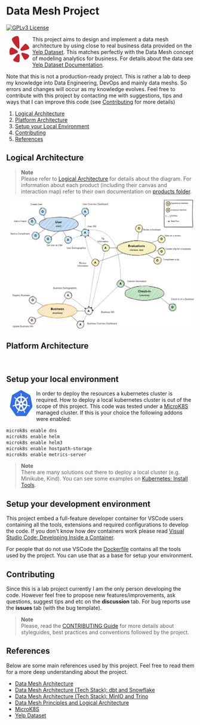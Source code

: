 # Data Mesh Project

[![GPLv3 License](https://img.shields.io/badge/License-GPL%20v3-yellow.svg)](https://opensource.org/licenses/)

<img src="docs/_static/icons/yelp.svg" align="left" width="70" height="70">

This project aims to design and implement a data mesh architecture by using close to real business data
provided on the [Yelp Dataset](https://www.yelp.com/dataset). This matches perfectly with the Data Mesh
concept of modeling analytics for business. For details about the data see
[Yelp Dataset Documentation](https://www.yelp.com/dataset/documentation/main).

Note that this is not a production-ready project. This is rather a lab to deep my knowledge into Data
Engineering, DevOps and mainly data meshs. So errors and changes will occur as my knowledge evolves. Feel free
to contribute with this project by contacting me with suggestions, tips and ways that I can improve this code
(see [Contributing](#contributing) for more details)

1. [Logical Architecture](#logical-architecture)
1. [Platform Architecture](#platform-architecture)
1. [Setup your Local Environment](#setup-your-local-environment)
1. [Contributing](#contributing)
1. [References](#references)

## Logical Architecture

<!-- TODO: Add the path to the products folder -->
> **Note** </br>
> Please refer to [Logical Architecture](docs/logical-architecture.md) for details about the diagram. For
> information about each product (including their canvas and interaction map) refer to their own
> documentation on [products folder]().

<p align="center">
<img src="docs/_static/products/logical-architecture.drawio.png" />
</p>

## Platform Architecture

<p align="center">
<img src="docs/_static/architecture/platform-architecture.drawio.png" />
</p>

## Setup your local environment

<img src="docs/_static/icons/kubernetes.svg" align="left" width="60" height="69" hspace=10>

In order to deploy the resources a kubernetes cluster is required. How to deploy a local kubernetes cluster
is out of the scope of this project. This code was tested under a [MicroK8S](https://microk8s.io/) managed
cluster. If this is your choice the following addons were enabled:

```shell
microk8s enable dns
microk8s enable helm
microk8s enable helm3
microk8s enable hostpath-storage
microk8s enable metrics-server
```

> **Note** </br>
> There are many solutions out there to deploy a local cluster (e.g. Minikube, Kind). You can see some
> examples on [Kubernetes: Install Tools](https://kubernetes.io/docs/tasks/tools/).

## Setup your development environment

This project embed a full-feature developer container for VSCode users containing all the tools, extensions
and required configurations to develop the code. If you don't know how dev containers work please read
[Visual Studio Code: Developing Inside a Container](https://code.visualstudio.com/docs/devcontainers/containers).

For people that do not use VSCode the [Dockerfile](.devcontainer/Dockerfile) contains all the tools used by
the project. You can use that as a base for setup your environment.

## Contributing

Since this is a lab project currently I am the only person developing the code. However feel free to propose
new features/improvements, ask questions, suggest tips and etc on the  **discussion** tab. For bug reports
use the **issues** tab (with the bug template).

> **Note** </br>
> Please, read the [CONTRIBUTING Guide](CONTRIBUTING.md) for more details about styleguides, best practices
> and conventions followed by the project.

## References

Below are some main references used by this project. Feel free to read them for a more deep understanding
about the project.

* [Data Mesh Architecture](https://www.datamesh-architecture.com/)
* [Data Mesh Architecture (Tech Stack): dbt and Snowflake](https://www.datamesh-architecture.com/tech-stacks/dbt-snowflake)
* [Data Mesh Architecture (Tech Stack): MinIO and Trino](https://www.datamesh-architecture.com/tech-stacks/minio-trino)
* [Data Mesh Principles and Logical Architecture](https://martinfowler.com/articles/data-mesh-principles.html)
* [MicroK8S](https://microk8s.io/)
* [Yelp Dataset](https://www.yelp.com/dataset)
